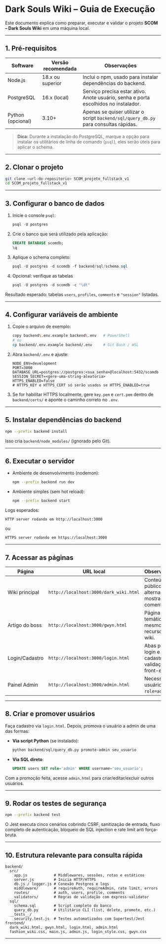 # Dark Souls Wiki – Guia de Execução

Este documento explica como preparar, executar e validar o projeto **SCOM – Dark Souls Wiki** em uma máquina local.

---

## 1. Pré-requisitos

| Software | Versão recomendada | Observações |
|----------|--------------------|-------------|
| Node.js  | 18.x ou superior   | Inclui o npm, usado para instalar dependências do backend. |
| PostgreSQL | 16.x (local)     | Serviço precisa estar ativo. Anote usuário, senha e porta escolhidos no instalador. |
| Python (opcional) | 3.10+     | Apenas se quiser utilizar o script `backend/sql/query_db.py` para consultas rápidas. |

> **Dica:** Durante a instalação do PostgreSQL, marque a opção para instalar os utilitários de linha de comando (`psql`), eles serão úteis para aplicar o schema.

---

## 2. Clonar o projeto

```bash
git clone <url-do-repositorio> SCOM_projeto_fullstack_v1
cd SCOM_projeto_fullstack_v1
```

---

## 3. Configurar o banco de dados

1. Inicie o console `psql`:
   ```powershell
   psql -U postgres
   ```
2. Crie o banco que será utilizado pela aplicação:
   ```sql
   CREATE DATABASE scomdb;
   \q
   ```
3. Aplique o schema completo:
   ```powershell
   psql -U postgres -d scomdb -f backend/sql/schema.sql
   ```
4. Opcional: verifique as tabelas
   ```powershell
   psql -U postgres -d scomdb -c "\dt"
   ```

Resultado esperado: tabelas `users`, `profiles`, `comments` e `"session"` listadas.

---

## 4. Configurar variáveis de ambiente

1. Copie o arquivo de exemplo:
   ```bash
   copy backend\.env.example backend\.env   # PowerShell
   # ou
   cp backend/.env.example backend/.env     # Git Bash / WSL
   ```
2. Abra `backend/.env` e ajuste:
   ```env
   NODE_ENV=development
   PORT=3000
   DATABASE_URL=postgres://postgres:<sua_senha>@localhost:5432/scomdb
   SESSION_SECRET=<gere-uma-string-aleatoria>
   HTTPS_ENABLED=false
   # HTTPS_KEY e HTTPS_CERT só serão usados se HTTPS_ENABLED=true
   ```
3. Se for habilitar HTTPS localmente, gere `key.pem` e `cert.pem` dentro de `backend/certs/` e aponte o caminho correto no `.env`.

---

## 5. Instalar dependências do backend

```bash
npm --prefix backend install
```

Isso cria `backend/node_modules/` (ignorado pelo Git).

---

## 6. Executar o servidor

- Ambiente de desenvolvimento (nodemon):
  ```bash
  npm --prefix backend run dev
  ```
- Ambiente simples (sem hot reload):
  ```bash
  npm --prefix backend start
  ```

Logs esperados:
```
HTTP server rodando em http://localhost:3000
```
ou
```
HTTPS server rodando em https://localhost:3000
```

---

## 7. Acessar as páginas

| Página | URL local | Observações |
|--------|-----------|-------------|
| Wiki principal | `http://localhost:3000/dark_wiki.html` | Conteúdo público, alterna tema, mostra comentários. |
| Artigo do boss | `http://localhost:3000/gwyn.html` | Página temática com mesmos recursos da wiki. |
| Login/Cadastro | `http://localhost:3000/login.html` | Abas para login e cadastro, validações front-end. |
| Painel Admin | `http://localhost:3000/admin.html` | Necessita usuário com `role=admin`. |

---

## 8. Criar e promover usuários

Faça cadastro via `login.html`. Depois, promova o usuário a admin de uma das formas:

- **Via script Python** (se instalado):
  ```bash
  python backend/sql/query_db.py promote-admin seu_usuario
  ```
- **Via SQL direto**:
  ```sql
  UPDATE users SET role='admin' WHERE username='seu_usuario';
  ```

Com a promoção feita, acesse `admin.html` para criar/editar/excluir outros usuários.

---

## 9. Rodar os testes de segurança

```bash
npm --prefix backend test
```

O Jest executa cinco cenários cobrindo CSRF, sanitização de entrada, fluxo completo de autenticação, bloqueio de SQL injection e rate limit anti força-bruta.

---

## 10. Estrutura relevante para consulta rápida

```
backend/
  src/
    app.js            # Middlewares, sessões, rotas e estáticos
    server.js         # Inicia HTTP/HTTPS
    db.js / logger.js # Conexão Postgres e logs
    middleware/       # requireAuth, requireAdmin, rate limit, errors
    routes/           # auth, users, profile, comments
    validators/       # Regras de validação com express-validator
  sql/
    schema.sql        # Script completo do banco
    query_db.py       # Utilitário CLI (list, delete, promote, etc.)
  __tests__/
    security.test.js  # Testes automatizados com Supertest/Jest
frontend/
  dark_wiki.html, gwyn.html, login.html, admin.html
  fashion_wiki.css, main.js, admin.js, login_style.css, gwyn.css
```

---